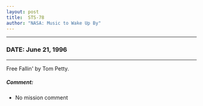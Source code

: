 ```yaml
---
layout: post
title:  STS-78
author: "NASA: Music to Wake Up By"
---
```


----
### DATE: June 21, 1996
----
Free Fallin' by Tom Petty.

##### Comment:
* No mission comment
